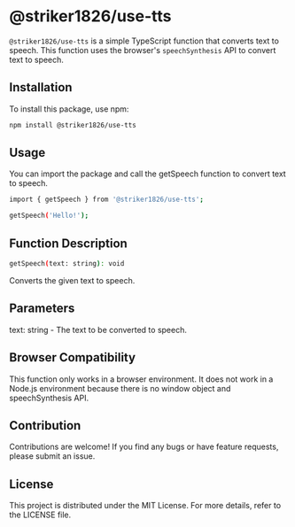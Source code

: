 # @striker1826/use-tts

`@striker1826/use-tts` is a simple TypeScript function that converts text to speech. This function uses the browser's `speechSynthesis` API to convert text to speech.

## Installation

To install this package, use npm:

```bash
npm install @striker1826/use-tts
```

## Usage

You can import the package and call the getSpeech function to convert text to speech.

```bash
import { getSpeech } from '@striker1826/use-tts';

getSpeech('Hello!');
```

## Function Description

```bash
getSpeech(text: string): void
```

Converts the given text to speech.

## Parameters

text: string - The text to be converted to speech.

## Browser Compatibility

This function only works in a browser environment. It does not work in a Node.js environment because there is no window object and speechSynthesis API.

## Contribution

Contributions are welcome! If you find any bugs or have feature requests, please submit an issue.

## License

This project is distributed under the MIT License. For more details, refer to the LICENSE file.
